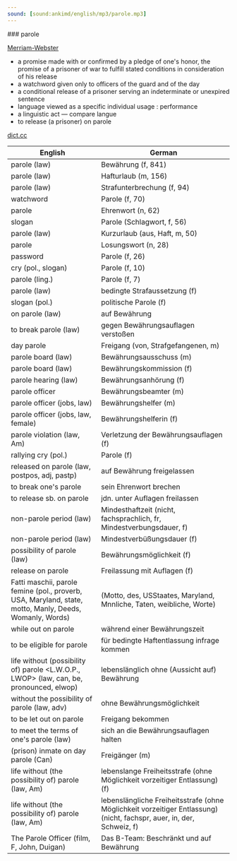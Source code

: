 ```yaml
---
sound: [sound:ankimd/english/mp3/parole.mp3]
---
```


\### parole

[Merriam-Webster](https://www.merriam-webster.com/dictionary/parole)

- a promise made with or confirmed by a pledge of one's honor, the promise of a prisoner of war to fulfill stated conditions in consideration of his release
- a watchword given only to officers of the guard and of the day
- a conditional release of a prisoner serving an indeterminate or unexpired sentence
- language viewed as a specific individual usage : performance
- a linguistic act — compare langue
- to release (a prisoner) on parole

[dict.cc](https://www.dict.cc/parole)

| English        | German       |
| -------------- | ------------ |
| parole (law) | Bewährung (f, 841) |
| parole (law) | Hafturlaub (m, 156) |
| parole (law) | Strafunterbrechung (f, 94) |
| watchword | Parole (f, 70) |
| parole | Ehrenwort (n, 62) |
| slogan | Parole (Schlagwort, f, 56) |
| parole (law) | Kurzurlaub (aus, Haft, m, 50) |
| parole | Losungswort (n, 28) |
| password | Parole (f, 26) |
| cry (pol., slogan) | Parole (f, 10) |
| parole (ling.) | Parole (f, 7) |
| parole (law) | bedingte Strafaussetzung (f) |
| slogan (pol.) | politische Parole (f) |
| on parole (law) | auf Bewährung |
| to break parole (law) | gegen Bewährungsauflagen verstoßen |
| day parole | Freigang (von, Strafgefangenen, m) |
| parole board (law) | Bewährungsausschuss (m) |
| parole board (law) | Bewährungskommission (f) |
| parole hearing (law) | Bewährungsanhörung (f) |
| parole officer | Bewährungsbeamter (m) |
| parole officer (jobs, law) | Bewährungshelfer (m) |
| parole officer (jobs, law, female) | Bewährungshelferin (f) |
| parole violation (law, Am) | Verletzung der Bewährungsauflagen (f) |
| rallying cry (pol.) | Parole (f) |
| released on parole (law, postpos, adj, pastp) | auf Bewährung freigelassen |
| to break one's parole | sein Ehrenwort brechen |
| to release sb. on parole | jdn. unter Auflagen freilassen |
| non-parole period (law) | Mindesthaftzeit (nicht, fachsprachlich, fr, Mindestverbungsdauer, f) |
| non-parole period (law) | Mindestverbüßungsdauer (f) |
| possibility of parole (law) | Bewährungsmöglichkeit (f) |
| release on parole | Freilassung mit Auflagen (f) |
| Fatti maschii, parole femine (pol., proverb, USA, Maryland, state, motto, Manly, Deeds, Womanly, Words) |  (Motto, des, USStaates, Maryland, Mnnliche, Taten, weibliche, Worte) |
| while out on parole | während einer Bewährungszeit |
| to be eligible for parole | für bedingte Haftentlassung infrage kommen |
| life without (possibility of) parole <L.W.O.P., LWOP> (law, can, be, pronounced, elwop) | lebenslänglich ohne (Aussicht auf) Bewährung |
| without the possibility of parole (law, adv) | ohne Bewährungsmöglichkeit |
| to be let out on parole | Freigang bekommen |
| to meet the terms of one's parole (law) | sich an die Bewährungsauflagen halten |
| (prison) inmate on day parole (Can) | Freigänger (m) |
| life without (the possibility of) parole (law, Am) | lebenslange Freiheitsstrafe (ohne Möglichkeit vorzeitiger Entlassung) (f) |
| life without (the possibility of) parole (law, Am) | lebenslängliche Freiheitsstrafe (ohne Möglichkeit vorzeitiger Entlassung) (nicht, fachspr, auer, in, der, Schweiz, f) |
| The Parole Officer (film, F, John, Duigan) | Das B-Team: Beschränkt und auf Bewährung |
